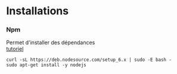 Installations
===========================

### Npm

Permet d'installer des dépendances  
[tutoriel](https://nodejs.org/en/download/package-manager/#debian-and-ubuntu-based-linux-distributions)

    curl -sL https://deb.nodesource.com/setup_6.x | sudo -E bash -
    sudo apt-get install -y nodejs
